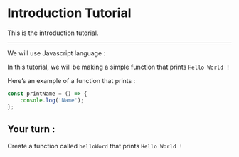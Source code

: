 # Introduction Tutorial

This is the introduction tutorial.

---

We will use Javascript language :

In this tutorial, we will be making a simple function that prints `Hello World !`

Here’s an example of a function that prints :

```jsx
const printName = () => {
	console.log('Name');
};
```

## Your turn :

Create a function called `helloWord` that prints `Hello World !`